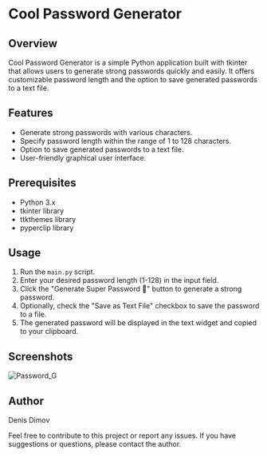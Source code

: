 # Cool Password Generator

## Overview
Cool Password Generator is a simple Python application built with tkinter that allows users to generate strong passwords quickly and easily. It offers customizable password length and the option to save generated passwords to a text file. 

## Features
- Generate strong passwords with various characters.
- Specify password length within the range of 1 to 128 characters.
- Option to save generated passwords to a text file.
- User-friendly graphical user interface.

## Prerequisites
- Python 3.x
- tkinter library
- ttkthemes library
- pyperclip library

## Usage
1. Run the `main.py` script.
2. Enter your desired password length (1-128) in the input field.
3. Click the "Generate Super Password 🚀" button to generate a strong password.
4. Optionally, check the "Save as Text File" checkbox to save the password to a file.
5. The generated password will be displayed in the text widget and copied to your clipboard.

## Screenshots
![Password_G](https://github.com/DDimov03/Password-generator/assets/110220663/f95804bb-afd3-4f46-b723-c3b972910be4)

## Author
Denis Dimov

Feel free to contribute to this project or report any issues. If you have suggestions or questions, please contact the author.
